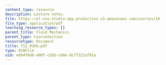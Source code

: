 ```yaml
---
content_type: resource
description: Lecture notes.
file: https://ol-ocw-studio-app-production.s3.amazonaws.com/courses/16-01-unified-engineering-i-ii-iii-iv-fall-2005-spring-2006/e684f6d6a00fcb5bcb8e9c77322a791a_f12_0304.pdf
file_type: application/pdf
learning_resource_types: []
parent_title: Fluid Mechanics
parent_type: CourseSection
resourcetype: Document
title: f12_0304.pdf
type: OCWFile
uid: e684f6d6-a00f-cb5b-cb8e-9c77322a791a
---
```

